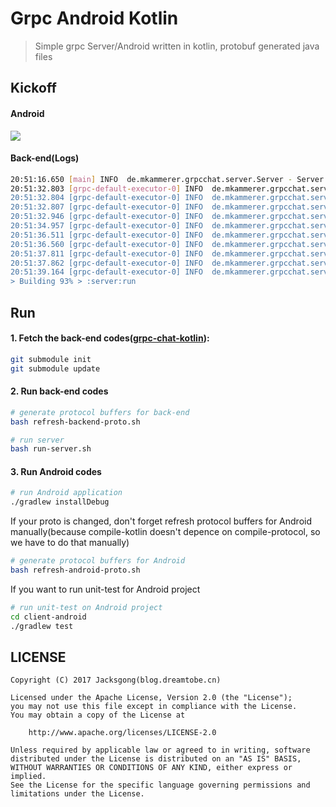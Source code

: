 # Grpc Android Kotlin

> Simple grpc Server/Android written in kotlin, protobuf generated java files

## Kickoff

#### Android

![](https://raw.githubusercontent.com/Jacksgong/grpc-android-kotlin/master/arts/demo.gif)

#### Back-end(Logs)

```bash
20:51:16.650 [main] INFO  de.mkammerer.grpcchat.server.Server - Server running on port 5001
20:51:32.803 [grpc-default-executor-0] INFO  de.mkammerer.grpcchat.server.Chat - jacks@dreamtobe.cn isn't exist, so register for it first
20:51:32.804 [grpc-default-executor-0] INFO  de.mkammerer.grpcchat.server.Chat - User jacks@dreamtobe.cn registered
20:51:32.807 [grpc-default-executor-0] INFO  de.mkammerer.grpcchat.server.Chat - User jacks@dreamtobe.cn logged in. Access token is qGNmE0/sBn3yO3scx1SRCA==
20:51:32.946 [grpc-default-executor-0] INFO  de.mkammerer.grpcchat.server.Chat - list rooms: 0
20:51:34.957 [grpc-default-executor-0] INFO  de.mkammerer.grpcchat.server.Chat - list rooms: 0
20:51:36.511 [grpc-default-executor-0] INFO  de.mkammerer.grpcchat.server.Chat - create room successfully
20:51:36.560 [grpc-default-executor-0] INFO  de.mkammerer.grpcchat.server.Chat - list rooms: 1
20:51:37.811 [grpc-default-executor-0] INFO  de.mkammerer.grpcchat.server.Chat - create room successfully
20:51:37.862 [grpc-default-executor-0] INFO  de.mkammerer.grpcchat.server.Chat - list rooms: 2
20:51:39.164 [grpc-default-executor-0] INFO  de.mkammerer.grpcchat.server.Chat - list rooms: 2
> Building 93% > :server:run
```

## Run

#### 1. Fetch the back-end codes([grpc-chat-kotlin](https://github.com/Jacksgong/grpc-chat-kotlin)):

```bash
git submodule init
git submodule update
```

#### 2. Run back-end codes

```bash
# generate protocol buffers for back-end
bash refresh-backend-proto.sh

# run server
bash run-server.sh
```

#### 3. Run Android codes

```bash
# run Android application
./gradlew installDebug
```

If your proto is changed, don't forget refresh protocol buffers for Android manually(because compile-kotlin doesn't depence on compile-protocol, so we have to do that manually)

```bash
# generate protocol buffers for Android
bash refresh-android-proto.sh
```

If you want to run unit-test for Android project

```bash
# run unit-test on Android project
cd client-android
./gradlew test
```

## LICENSE

```
Copyright (C) 2017 Jacksgong(blog.dreamtobe.cn)

Licensed under the Apache License, Version 2.0 (the "License");
you may not use this file except in compliance with the License.
You may obtain a copy of the License at

    http://www.apache.org/licenses/LICENSE-2.0

Unless required by applicable law or agreed to in writing, software
distributed under the License is distributed on an "AS IS" BASIS,
WITHOUT WARRANTIES OR CONDITIONS OF ANY KIND, either express or implied.
See the License for the specific language governing permissions and
limitations under the License.
```
